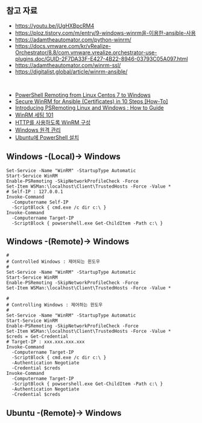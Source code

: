 ## 참고 자료
- https://youtu.be/jUgHXBpcRM4
- https://ploz.tistory.com/m/entry/9-windows-winrm을-이용한-ansible-사용
- https://adamtheautomator.com/python-winrm/
- https://docs.vmware.com/kr/vRealize-Orchestrator/8.8/com.vmware.vrealize.orchestrator-use-plugins.doc/GUID-2F7DA33F-E427-4B22-8946-03793C05A097.html
- https://adamtheautomator.com/winrm-ssl/
- https://digitalist.global/article/winrm-ansible/

<br/>

- [PowerShell Remoting from Linux Centos 7 to Windows](https://blog.yucas.net/2021/03/25/powershell-remoting-from-linux-to-windows-centos-7/)
- [Secure WinRM for Ansible (Certificates) in 10 Steps [How-To]](https://adamtheautomator.com/ansible-winrm/)
- [Introducing PSRemoting Linux and Windows : How to Guide](https://adamtheautomator.com/psremoting-linux/#Connecting_tofrom_WindowsLinux_with_Password_Authentication)
- [WinRM 세팅 101](https://gist.github.com/ajchemist/5ae3b87add56d39a5b051d860b8bc781)
- [HTTP를 사용하도록 WinRM 구성](https://docs.vmware.com/kr/vRealize-Orchestrator/8.8/com.vmware.vrealize.orchestrator-use-plugins.doc/GUID-D4ACA4EF-D018-448A-866A-DECDDA5CC3C1.html)
- [Windows 원격 관리](https://runebook.dev/ko/docs/ansible/user_guide/windows_winrm)
- [Ubuntu에 PowerShell 설치](https://docs.microsoft.com/ko-kr/powershell/scripting/install/install-ubuntu?view=powershell-7.2)


## Windows -(Local)-> Windows
```shell
Set-Service -Name "WinRM" -StartupType Automatic
Start-Service WinRM
Enable-PSRemoting -SkipNetworkProfileCheck -Force
Set-Item WSMan:\localhost\Client\TrustedHosts -Force -Value *
# Self-IP : 127.0.0.1
Invoke-Command 
  -Computername Self-IP 
  -ScriptBlock { cmd.exe /c dir c:\ }
Invoke-Command 
  -Computername Target-IP 
  -ScriptBlock { powsershell.exe Get-ChildItem -Path c:\ }
```

## Windows -(Remote)-> Windows
```shell
#
# Controlled Windows : 제어되는 윈도우
#
Set-Service -Name "WinRM" -StartupType Automatic
Start-Service WinRM
Enable-PSRemoting -SkipNetworkProfileCheck -Force
Set-Item WSMan:\localhost\Client\TrustedHosts -Force -Value *

#
# Controlling Windows : 제어하는 윈도우
#
Set-Service -Name "WinRM" -StartupType Automatic
Start-Service WinRM
Enable-PSRemoting -SkipNetworkProfileCheck -Force
Set-Item WSMan:\localhost\Client\TrustedHosts -Force -Value *
$creds = Get-Credential
# Target-IP : xxx.xxx.xxx.xxx
Invoke-Command 
  -Computername Target-IP 
  -ScriptBlock { cmd.exe /c dir c:\ } 
  -Authentication Negotiate 
  -Credential $creds
Invoke-Command 
  -Computername Target-IP 
  -ScriptBlock { powsershell.exe Get-ChildItem -Path c:\ } 
  -Authentication Negotiate 
  -Credential $creds
```

## Ubuntu -(Remote)-> Windows
```shell
```
